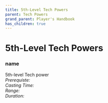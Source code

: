 ```yaml
---
title: 5th-Level Tech Powers
parent: Tech Powers
grand_parent: Player's Handbook
has_children: true
---
```

# 5th-Level Tech Powers

### name	
5th-level Tech power
<br>*Prerequiste:* 
<br>*Casting Time:* 
<br>*Range:* 
<br>*Duration:* 
